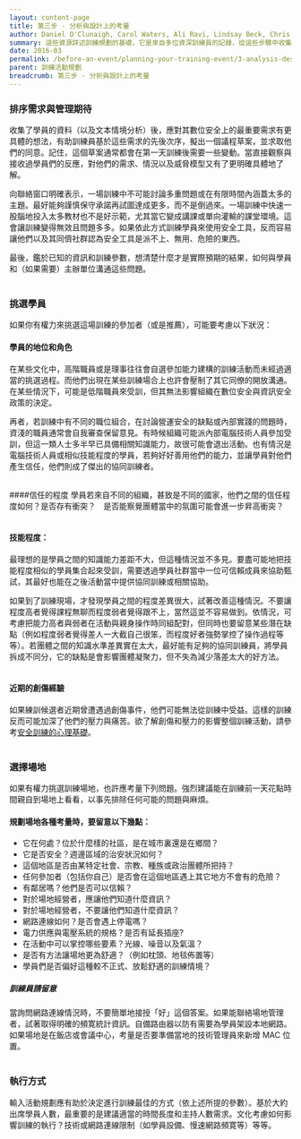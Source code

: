 ```yaml
---
layout: content-page
title: 第三步 - 分析與設計上的考量
author: Daniel O'Clunaigh, Carol Waters, Ali Ravi, Lindsay Beck, Chris Doten, Nick Sera-Leyva
summary: 這些資源詳述訓練規劃的基礎，它是來自多位資深訓練員的記錄，從這些步驟中收集其投入與分析它對於訓練設計、準備和方向的後續影響。
date: 2016-03
permalink: /before-an-event/planning-your-training-event/3-analysis-design-considerations/
parent: 訓練活動規劃
breadcrumb: 第三步 - 分析與設計上的考量
---
```

### 排序需求與管理期待
收集了學員的資料（以及文本情境分析）後，應對其數位安全上的最重要需求有更具體的想法，有助訓練員基於這些需求的先後次序，擬出一個議程草案，並求取他們的同意。記住，這個草案通常都會在第一天訓練後需要一些變動。當直接觀察與接收過學員們的反應，對他們的需求、情況以及威脅模型又有了更明確具體地了解。

向聯絡窗口明確表示，一場訓練中不可能討論多重問題或在有限時間內涵蓋太多的主題。最好能夠謹慎保守承諾再試圖達成更多，而不是倒過來。一場訓練中快速一股腦地投入太多教材也不是好示範，尤其當它變成講課或單向灌輸的課堂環境。這會讓訓練變得無效且問題多多。如果依此方式訓練學員來使用安全工具，反而容易讓他們以及其同儕社群認為安全工具是派不上、無用、危險的東西。

最後，鑑於已知的資訊和訓練參數，想清楚什麼才是實際預期的結果，如何與學員和（如果需要）主辦單位溝通這些問題。
<br><br>

### 挑選學員
如果你有權力來挑選這場訓練的參加者（或是推薦），可能要考慮以下狀況：


#### 學員的地位和角色
在某些文化中，高階職員或是理事往往會自選參加能力建構的訓練活動而未經過適當的挑選過程。而他們出現在某些訓練場合上也許會壓制了其它同僚的開放溝通。在某些情況下，可能是低階職員來受訓，但其無法影響組織在數位安全與資訊安全政策的決定。 

再者，若訓練中有不同的職位組合，在討論營運安全的缺點或內部實踐的問題時，資淺的職員通常會自我審查保留意見。有時候組織可能派內部電腦技術人員參加受訓，但這一類人士多半早已具備相關知識能力，故很可能會退出活動。也有情況是電腦技術人員或相似技能程度的學員，若夠好好善用他們的能力，並讓學員對他們產生信任，他們則成了傑出的協同訓練者。
<br><br>

####信任的程度
學員若來自不同的組織，甚致是不同的國家，他們之間的信任程度如何？是否存有衝突？　是否能察覺團體當中的氛圍可能會進一步昇高衝突？
<br><br>

#### 技能程度：
最理想的是學員之間的知識能力差距不大，但這種情況並不多見。要盡可能地把技能程度相似的學員集合起來受訓，需要透過學員社群當中一位可信賴成員來協助甄試，其最好也能在之後活動當中提供協同訓練或相關協助。

如果到了訓練現場，才發現學員之間的程度差異很大，試著改善這種情況。不要讓程度高者覺得課程無聊而程度弱者覺得跟不上，當然這並不容易做到。依情況，可考慮把能力高者與弱者在活動與親身操作時同組配對，但同時也要留意某些潛在缺點（例如程度弱者覺得差人一大截自己很笨，而程度好者強勢掌控了操作過程等等）。若團體之間的知識水準差異實在太大，最好能有足夠的協同訓練員，將學員拆成不同分，它的缺點是會影響團體凝聚力，但不失為減少落差太大的好方法。 
<br><br>

#### 近期的創傷經驗
如果練訓候選者近期曾遭遇過創傷事件，他們可能無法從訓練中受益。這樣的訓練反而可能加深了他們的壓力與痛苦。欲了解創傷和壓力的影響整個訓練活動，請參考[安全訓練的心理基礎](/level-up/before-an-event/psychosocial-underpinnings-of-security-training/)。
<br><br>

### 選擇場地
如果有權力挑選訓練場地，也許應考量下列問題。強烈建議能在訓練前一天花點時間親自到場地上看看，以事先排除任何可能的問題與麻煩。

#### 規劃場地各種考量時，要留意以下幾點：
-  它在何處？位於什麼樣的社區，是在城市裏還是在鄉間？
-  它是否安全？週邊區域的治安狀況如何？
-  這個地區是否由某特定社會、宗教、種族或政治團體所把持？
-  任何參加者（包括你自己）是否會在這個地區遇上其它地方不會有的危險？
-  有鄰居嗎？他們是否可以信賴？
-  對於場地經營者，應讓他們知道什麼資訊？
-  對於場地經營者，不要讓他們知道什麼資訊？
-  網路連線如何？是否會遇上停電嗎？
-  電力供應與電壓系統的規格？是否有延長插座? 
-  在活動中可以掌控哪些要素？光線、噪音以及氣溫？
-  是否有方法讓場地更為舒適？（例如枕頭、地毯佈置等）
-  學員們是否偏好這種較不正式、放鬆舒適的訓練情境？

##### *訓練員請留意*　
當詢問網路連線情況時，不要簡單地接授「好」這個答案。如果能聯絡場地管理者，試著取得明確的頻寛統計資訊。自備路由器以防有需要為學員架設本地網路。如果場地是在飯店或會議中心，考量是否要準備當地的技術管理員來新增 MAC 位置。
<br><br>

### 執行方式
輸入活動規劃應有助於決定進行訓練最佳的方式（依上述所提的參數）。基於大約出席學員人數，最重要的是建議適當的時間長度和主持人數需求。文化考慮如何影響訓練的執行？技術或網路連線限制（如學員設備、慢速網路頻寛等）等等。
 
<br><br>
 



